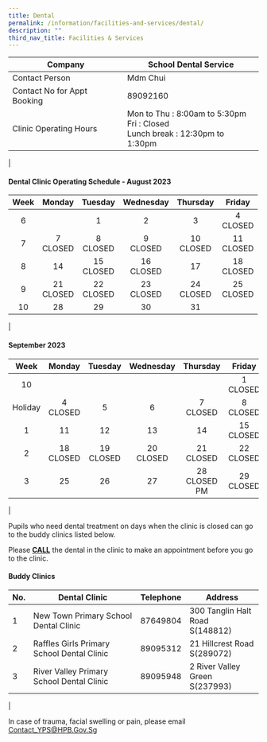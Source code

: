 ```yaml
---
title: Dental
permalink: /information/facilities-and-services/dental/
description: ""
third_nav_title: Facilities & Services
---
```

| Company | School Dental Service |
|---|---|
| Contact Person | Mdm Chui |
| Contact No for Appt Booking | 89092160 |
| Clinic Operating Hours  | Mon to Thu : 8:00am to 5:30pm<br>Fri : Closed <br>Lunch break : 12:30pm to 1:30pm|
|

#### **Dental Clinic Operating Schedule - August 2023**

| <center>Week</center> | <center>Monday</center>| <center>Tuesday</center> | <center>Wednesday</center> | <center>Thursday</center> | <center>Friday</center> |
|---|---|---|---|---|---|
| <center>6</center>|<center><br></center> | <center>1<br></center> | <center>2<br></center> |<center>3<br></center>  |<center>4<br>CLOSED</center>| 
| <center>7</center> | <center>7<br>CLOSED</center>  | <center>8<br>CLOSED</center>  | <center>9<br>CLOSED</center> | <center>10<br>CLOSED</center> | <center>11<br>CLOSED</center>  |
| <center>8</center> |  <center>14<br></center> | <center> 15<br>CLOSED</center> | <center> 16<br>CLOSED</center> |  <center> 17<br></center> | <center> 18<br>CLOSED</center> |
| <center> 9</center>|  <center>21<br>CLOSED</center> | <center>22 <br>CLOSED</center> | <center>23 <br>CLOSED</center>|<center>24 <br>CLOSED</center> |<center>25 <br>CLOSED</center>|
| <center> 10</center>|  <center>28<br></center> | <center>29 <br></center> | <center> 30<br></center>|<center> 31<br></center> |<center> <br></center>|
|

#### **September 2023**

| <center>Week</center> | <center>Monday</center>| <center>Tuesday</center> | <center>Wednesday</center> | <center>Thursday</center> | <center>Friday</center> |
|---|---|---|---|---|---|
| <center>10</center>|<center><br></center> | <center><br></center> | <center><br></center> |<center><br></center>  |<center>1<br>CLOSED</center>| 
| <center>Holiday</center> | <center>4<br>CLOSED</center>  | <center>5<br></center>  | <center>6<br></center> | <center>7<br>CLOSED</center> | <center>8<br>CLOSED</center>  |
| <center>1</center> |  <center>11<br></center> | <center> 12<br></center> | <center> 13<br></center> |  <center> 14<br></center> | <center> 15<br>CLOSED</center> |
| <center> 2</center>|  <center>18<br>CLOSED</center> | <center>19 <br>CLOSED</center> | <center>20 <br>CLOSED</center>|<center>21 <br>CLOSED</center> |<center>22 <br>CLOSED</center>|
| <center> 3</center>|  <center>25<br></center> | <center>26 <br></center> | <center> 27<br></center>|<center> 28<br>CLOSED PM</center> |<center>29 <br>CLOSED</center>|
|

Pupils who need dental treatment on days when the clinic is closed can go to the buddy clinics listed below.

Please <b><u>CALL</u></b> the dental in the clinic to make an appointment before you go to the clinic.

#### **Buddy Clinics**

| No. | Dental Clinic | Telephone | Address |
|---|---|:---:|---|
| 1 | New Town Primary School Dental Clinic |  87649804 | 300 Tanglin Halt Road<br>S(148812)|
| 2 | Raffles Girls Primary School Dental Clinic |  89095312 | 21 Hillcrest Road<br>S(289072) |
| 3 | River Valley Primary School Dental Clinic |  89095948 | 2 River Valley Green<br>S(237993) |
|

In case of trauma, facial swelling or pain, please email Contact_YPS@HPB.Gov.Sg